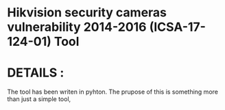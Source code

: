# Hikvision security cameras vulnerability 2014-2016 (ICSA-17-124-01) Tool

# DETAILS : 
The tool has been writen in pyhton. The prupose of this is something more than just a simple tool,

